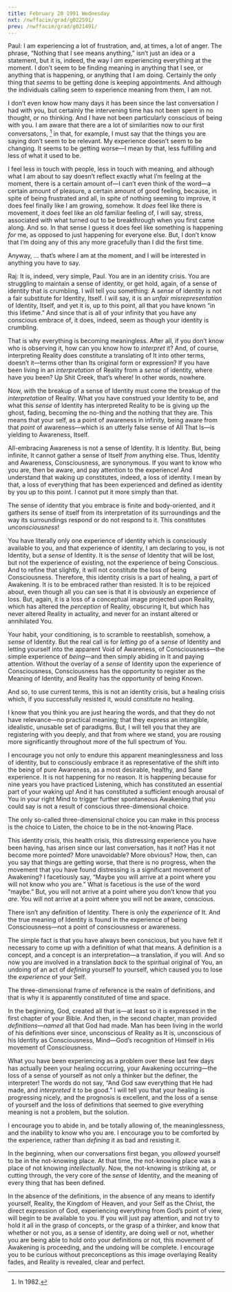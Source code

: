 ```yaml
---
title: February 20 1991 Wednesday 
nxt: /nwffacim/grad/g022591/
prev: /nwffacim/grad/g021491/
---
```


Paul: I am experiencing a lot of frustration, and, at times, a lot of
anger. The phrase, “Nothing that I see means anything,” isn’t just an
idea or a statement, but it is, indeed, the way I *am* experiencing
everything at the moment. I don’t seem to be finding meaning in anything
that I see, or anything that is happening, or anything that I am doing.
Certainly the only thing that *seems* to be getting done is keeping
appointments. And although the individuals calling seem to experience
meaning from them, I am not.

I don’t even know how many days it has been since the last conversation
*I* had with you, but certainly the intervening time has not been spent in
no thought, or no thinking. And I have not been particularly conscious
of being with you. I am aware that there are a lot of similarities now
to our first conversatons, [^1] in that, for example, I must say that the 
things you are saying don’t seem to be relevant. My experience doesn’t seem to
be changing. It seems to be getting worse—I mean by that, less fulfilling and
less of what it used to be.

I feel less in touch with people, less in touch with meaning, and
although what I am about to say doesn’t reflect exactly what I’m feeling
at the moment, there is a certain amount of—I can’t even think of the
word—a certain amount of pleasure, a certain amount of good feeling,
because, in spite of being frustrated and all, in spite of nothing
seeming to improve, it does feel finally like I am growing, somehow. It
*does* feel like there is movement, it *does* feel like an old familiar
feeling of, I will say, stress, associated with what turned out to be
breakthrough when you first came along. And so. In that sense I guess it
does feel like something is happening *for* me, as opposed to just
happening for everyone else. But, I don’t know that I’m doing any of
this any more gracefully than I did the first time.

Anyway, … that’s where I am at the moment, and I will be interested in
anything you have to say.

Raj: It is, indeed, very simple, Paul. You are in an identity crisis.
You are struggling to maintain a sense of identity, or get hold, again,
of a sense of identity that is crumbling. I will tell you something: A
*sense* of identity is not a fair substitute for Identity, Itself. I will
say, it is an *unfair misrepresentation* of Identity, Itself, and yet it
is, up to this point, all that you have known “in this lifetime.” And
since that is all of your infinity that you have any conscious embrace
of, it does, indeed, seem as though your identity is crumbling.

That is why everything is becoming meaningless. After all, if you don’t
know who is observing it, how can you know how to *interpret* it? And, of
course, interpreting Reality does constitute a translating of It into
other terms, doesn’t it—terms other than Its original form or
expression? If you have been living in an *interpretation* of Reality from
a *sense* of identity, where have you been? Up Shit Creek, that’s where!
In other words, nowhere.

Now, with the breakup of a sense of Identity must come the breakup of
the *interpretation* of Reality. What you have construed your Identity to
be, and what this *sense* of Identity has interpreted Reality to be is
giving up the ghost, fading, becoming the no-thing and the nothing that
they are. This means that your self, as a point of awareness in
infinity, being aware from that *point* of awareness—which is an utterly
false sense of All That Is—is yielding to Awareness, Itself.

All-embracing Awareness is not a sense of Identity. It *is* Identity. But,
being infinite, It cannot gather a sense of Itself *from* anything else.
Thus, Identity and Awareness, Consciousness, are synonymous. If you want
to know who you are, then be aware, and pay attention to the experience!
And understand that waking up constitutes, indeed, a loss of identity. I
mean by that, a loss of everything that has been experienced and defined
as identity by you up to this point. I cannot put it more simply than
that.

The sense of identity that you embrace is finite and body-oriented, and
it gathers its sense of itself from its interpretation of its
surroundings and the way its surroundings respond or do not respond to
it. This constitutes *unconsciousness*!

You have literally only one experience of identity which is consciously
available to you, and that experience of identity, I am declaring to
you, is not Identity, but a *sense* of Identity. It is the *sense* of
Identity that will be lost, but not the experience of existing, not the
experience of being Conscious. And to refine that slightly, it will not
constitute the loss of being Consciousness. Therefore, this identity
crisis is a part of healing, a part of Awakening. It is to be embraced
rather than resisted. It is to be rejoiced about, even though all you
can see is that it is obviously an experience of loss. But, again, it is
a loss of a conceptual image projected upon Reality, which has altered
the *perception* of Reality, obscuring It, but which has never altered
Reality in actuality, and never for an instant altered or annihilated
You.

Your habit, your conditioning, is to scramble to reestablish, somehow, a
*sense* of Identity. But the real call is for *letting go* of a *sense* of
Identity and letting yourself into the apparent Void of Awareness, of
Consciousness—the simple experience of *being*—and then simply abiding in
It and paying attention. Without the overlay of a *sense* of Identity upon
the experience of Consciousness, Consciousness has the opportunity to
register as the Meaning of Identity, and Reality has the opportunity of
being Known.

And so, to use current terms, this is not an identity crisis, but a
healing crisis which, if you successfully resisted it, would constitute
no healing.

I know that you think you are just hearing the words, and that they do
not have relevance—no practical meaning; that they express an
intangible, idealistic, unusable set of paradigms. But, I will tell you
that they are registering with you deeply, and that from where we stand,
you are rousing more significantly throughout more of the full spectrum
of You.

I encourage you not only to endure this apparent meaninglessness and
loss of identity, but to consciously embrace it as representative of the
shift into the being of pure Awareness, as a most desirable, healthy,
and Sane experience. It is not happening for no reason. It is happening
because for nine years you have practiced Listening, which has
constituted an essential part of your waking up! And it has constituted
a sufficient enough arousal of You in your right Mind to trigger further
spontaneous Awakening that you could say is not a result of conscious
three-dimensional choice.

The only so-called three-dimensional choice you can make in this process
is the choice to Listen, the choice to be in the not-knowing Place.

This identity crisis, this health crisis, this distressing experience
you have been having, has arisen since our last conversation, has it
not? Has it not become more pointed? More unavoidable? More obvious?
How, then, can you say that things are getting worse, that there is no
progress, when the movement that you have found distressing is a
significant movement of Awakening? I facetiously say, “Maybe you will
arrive at a point where you will not know who you are.” What is
facetious is the use of the word “maybe.” But, you will not arrive at a
point where you don’t know that you *are*. You will not arrive at a point
where you will not be aware, conscious.

There isn’t any definition of Identity. There is only the *experience* of
It. And the true meaning of Identity is found in the experience of being
Consciousness—not a point of consciousness or awareness.

The simple fact is that you have always been conscious, but you have
felt it necessary to come up with a definition of what that means. A
definition is a concept, and a concept is an interpretation—a
translation, if you will. And so now you are involved in a translation
*back* to the spiritual original of You, an undoing of an act of *defining*
yourself to yourself, which caused you to lose the *experience* of your
Self.

The three-dimensional frame of reference is the realm of definitions,
and that is why it is apparently constituted of time and space.

In the beginning, God, created all that is—at least so it is expressed
in the first chapter of your Bible. And then, in the second chapter, man
provided *definitions*—*named* all that God had made. Man has been living in
the world of his definitions ever since, unconscious of Reality as It
is, unconscious of his Identity as Consciousness, Mind—God’s recognition
of Himself in His movement of Consciousness.

What you have been experiencing as a problem over these last few days
has actually been your healing occurring, your Awakening occurring—the
loss of a sense of yourself as not only a thinker but the definer, the
interpreter! The words do not say, “And God saw everything that He had
made, and *interpreted* it to be good.” I will tell you that your healing
is progressing nicely, and the prognosis is excellent, and the loss of a
sense of yourself and the loss of definitions that seemed to give
everything meaning is not a problem, but the solution.

I encourage you to abide in, and be totally allowing of, the
meaninglessness, and the inability to know who you are. I encourage you
to be comforted by the experience, rather than *defining* it as bad and
resisting it.

In the beginning, when our conversations first began, you *allowed*
yourself to be in the not-knowing place. At that time, the not-knowing
place was a place of not knowing *intellectually*. Now, the not-knowing is
striking at, or cutting through, the very core of the *sense* of Identity,
and the meaning of every thing that has been defined.

In the absence of the definitions, in the absence of any means to
identify yourself, Reality, the Kingdom of Heaven, and your Self as the
Christ, the direct expression of God, experiencing everything from God’s
point of view, will begin to be available to you. If you will just pay
attention, and not try to hold it all in the grasp of concepts, or the
grasp of a thinker, and know that whether or not you, as a sense of
identity, are doing well or not, whether you are being able to hold onto
your definitions or not, this movement of Awakening is proceeding, and
the undoing will be complete. I encourage you to be curious without
preconceptions as this image overlaying Reality fades, and Reality is
revealed, clear and perfect.

[^1]: In 1982.


